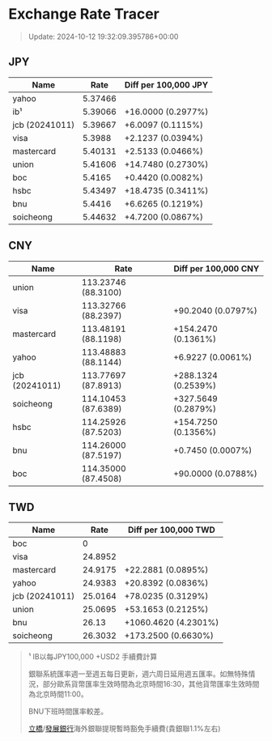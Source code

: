 # Exchange Rate Tracer

> Update: 2024-10-12 19:32:09.395786+00:00

## JPY

| Name           |    Rate | Diff per 100,000 JPY   |
|----------------|---------|------------------------|
| yahoo          | 5.37466 |                        |
| ib¹            | 5.39066 | +16.0000 (0.2977%)     |
| jcb (20241011) | 5.39667 | +6.0097 (0.1115%)      |
| visa           | 5.3988  | +2.1237 (0.0394%)      |
| mastercard     | 5.40131 | +2.5133 (0.0466%)      |
| union          | 5.41606 | +14.7480 (0.2730%)     |
| boc            | 5.4165  | +0.4420 (0.0082%)      |
| hsbc           | 5.43497 | +18.4735 (0.3411%)     |
| bnu            | 5.4416  | +6.6265 (0.1219%)      |
| soicheong      | 5.44632 | +4.7200 (0.0867%)      |

## CNY

| Name           | Rate                | Diff per 100,000 CNY   |
|----------------|---------------------|------------------------|
| union          | 113.23746	(88.3100) |                        |
| visa           | 113.32766	(88.2397) | +90.2040 (0.0797%)     |
| mastercard     | 113.48191	(88.1198) | +154.2470 (0.1361%)    |
| yahoo          | 113.48883	(88.1144) | +6.9227 (0.0061%)      |
| jcb (20241011) | 113.77697	(87.8913) | +288.1324 (0.2539%)    |
| soicheong      | 114.10453	(87.6389) | +327.5649 (0.2879%)    |
| hsbc           | 114.25926	(87.5203) | +154.7250 (0.1356%)    |
| bnu            | 114.26000	(87.5197) | +0.7450 (0.0007%)      |
| boc            | 114.35000	(87.4508) | +90.0000 (0.0788%)     |

## TWD

| Name           |    Rate | Diff per 100,000 TWD   |
|----------------|---------|------------------------|
| boc            |  0      |                        |
| visa           | 24.8952 |                        |
| mastercard     | 24.9175 | +22.2881 (0.0895%)     |
| yahoo          | 24.9383 | +20.8392 (0.0836%)     |
| jcb (20241011) | 25.0164 | +78.0235 (0.3129%)     |
| union          | 25.0695 | +53.1653 (0.2125%)     |
| bnu            | 26.13   | +1060.4620 (4.2301%)   |
| soicheong      | 26.3032 | +173.2500 (0.6630%)    |


> ¹ IB以每JPY100,000 +USD2 手續費計算
>
> 銀聯系統匯率週一至週五每日更新，週六周日延用週五匯率。如無特殊情況，部分歐系貨幣匯率生效時間為北京時間16:30，其他貨幣匯率生效時間為北京時間11:00。
>
> BNU下班時間匯率較差。
>
> [立橋](https://www.wlbank.com.mo/uploads/ueditor/file/20181211/1544536513900230.pdf)/[發展銀行](https://www.mdb.com.mo/Service_Charges_20230728.pdf)海外銀聯提現暫時豁免手續費(貴銀聯1.1%左右)

